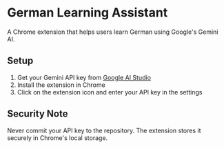 # German Learning Assistant

A Chrome extension that helps users learn German using Google's Gemini AI.

## Setup

1. Get your Gemini API key from [Google AI Studio](https://makersuite.google.com/app/apikey)
2. Install the extension in Chrome
3. Click on the extension icon and enter your API key in the settings

## Security Note

Never commit your API key to the repository. The extension stores it securely in Chrome's local storage.
